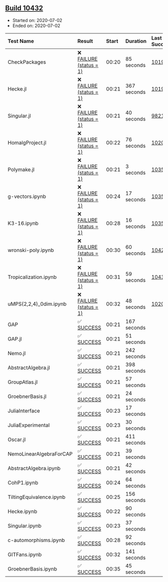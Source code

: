 ## [Build 10432](https://oscarci.mathematik.uni-kl.de/job/oscar/10432/)

* Started on: 2020-07-02
* Ended on: 2020-07-02

| Test Name    | Result | Start | Duration | Last Success | First Failure |
|:-------------|:-------|:------|:---------|:-------------|:--------------|
| CheckPackages | ❌ [FAILURE (status = 1)](https://oscarci.mathematik.uni-kl.de/job/oscar/10432/artifact/logs/build-10432/CheckPackages.log) | 00:20 | 85 seconds | [10197](https://oscarci.mathematik.uni-kl.de/job/oscar/10197/) | [10198](https://oscarci.mathematik.uni-kl.de/job/oscar/10198/) |
| Hecke.jl | ❌ [FAILURE (status = 1)](https://oscarci.mathematik.uni-kl.de/job/oscar/10432/artifact/logs/build-10432/Hecke.jl.log) | 00:21 | 367 seconds | [10197](https://oscarci.mathematik.uni-kl.de/job/oscar/10197/) | [10198](https://oscarci.mathematik.uni-kl.de/job/oscar/10198/) |
| Singular.jl | ❌ [FAILURE (status = 1)](https://oscarci.mathematik.uni-kl.de/job/oscar/10432/artifact/logs/build-10432/Singular.jl.log) | 00:21 | 40 seconds | [9821](https://oscarci.mathematik.uni-kl.de/job/oscar/9821/) | [9822](https://oscarci.mathematik.uni-kl.de/job/oscar/9822/) |
| HomalgProject.jl | ❌ [FAILURE (status = 1)](https://oscarci.mathematik.uni-kl.de/job/oscar/10432/artifact/logs/build-10432/HomalgProject.jl.log) | 00:22 | 76 seconds | [10209](https://oscarci.mathematik.uni-kl.de/job/oscar/10209/) | [10210](https://oscarci.mathematik.uni-kl.de/job/oscar/10210/) |
| Polymake.jl | ❌ [FAILURE (status = 1)](https://oscarci.mathematik.uni-kl.de/job/oscar/10432/artifact/logs/build-10432/Polymake.jl.log) | 00:21 | 3 seconds | [10356](https://oscarci.mathematik.uni-kl.de/job/oscar/10356/) | [10357](https://oscarci.mathematik.uni-kl.de/job/oscar/10357/) |
| g-vectors.ipynb | ❌ [FAILURE (status = 1)](https://oscarci.mathematik.uni-kl.de/job/oscar/10432/artifact/logs/build-10432/g-vectors.ipynb.log) | 00:24 | 17 seconds | [10356](https://oscarci.mathematik.uni-kl.de/job/oscar/10356/) | [10357](https://oscarci.mathematik.uni-kl.de/job/oscar/10357/) |
| K3-16.ipynb | ❌ [FAILURE (status = 1)](https://oscarci.mathematik.uni-kl.de/job/oscar/10432/artifact/logs/build-10432/K3-16.ipynb.log) | 00:28 | 16 seconds | [10356](https://oscarci.mathematik.uni-kl.de/job/oscar/10356/) | [10357](https://oscarci.mathematik.uni-kl.de/job/oscar/10357/) |
| wronski-poly.ipynb | ❌ [FAILURE (status = 1)](https://oscarci.mathematik.uni-kl.de/job/oscar/10432/artifact/logs/build-10432/wronski-poly.ipynb.log) | 00:30 | 60 seconds | [10425](https://oscarci.mathematik.uni-kl.de/job/oscar/10425/) | [10426](https://oscarci.mathematik.uni-kl.de/job/oscar/10426/) |
| Tropicalization.ipynb | ❌ [FAILURE (status = 1)](https://oscarci.mathematik.uni-kl.de/job/oscar/10432/artifact/logs/build-10432/Tropicalization.ipynb.log) | 00:31 | 59 seconds | [10430](https://oscarci.mathematik.uni-kl.de/job/oscar/10430/) | [10431](https://oscarci.mathematik.uni-kl.de/job/oscar/10431/) |
| uMPS(2,2,4)_0dim.ipynb | ❌ [FAILURE (status = 1)](https://oscarci.mathematik.uni-kl.de/job/oscar/10432/artifact/logs/build-10432/uMPS-2-2-4-_0dim.ipynb.log) | 00:32 | 48 seconds | [10209](https://oscarci.mathematik.uni-kl.de/job/oscar/10209/) | [10210](https://oscarci.mathematik.uni-kl.de/job/oscar/10210/) |
| GAP | ✅ [SUCCESS](https://oscarci.mathematik.uni-kl.de/job/oscar/10432/artifact/logs/build-10432/GAP.log) | 00:21 | 167 seconds |  |  |
| GAP.jl | ✅ [SUCCESS](https://oscarci.mathematik.uni-kl.de/job/oscar/10432/artifact/logs/build-10432/GAP.jl.log) | 00:21 | 51 seconds |  |  |
| Nemo.jl | ✅ [SUCCESS](https://oscarci.mathematik.uni-kl.de/job/oscar/10432/artifact/logs/build-10432/Nemo.jl.log) | 00:21 | 242 seconds |  |  |
| AbstractAlgebra.jl | ✅ [SUCCESS](https://oscarci.mathematik.uni-kl.de/job/oscar/10432/artifact/logs/build-10432/AbstractAlgebra.jl.log) | 00:21 | 398 seconds |  |  |
| GroupAtlas.jl | ✅ [SUCCESS](https://oscarci.mathematik.uni-kl.de/job/oscar/10432/artifact/logs/build-10432/GroupAtlas.jl.log) | 00:21 | 57 seconds |  |  |
| GroebnerBasis.jl | ✅ [SUCCESS](https://oscarci.mathematik.uni-kl.de/job/oscar/10432/artifact/logs/build-10432/GroebnerBasis.jl.log) | 00:21 | 24 seconds |  |  |
| JuliaInterface | ✅ [SUCCESS](https://oscarci.mathematik.uni-kl.de/job/oscar/10432/artifact/logs/build-10432/JuliaInterface.log) | 00:23 | 17 seconds |  |  |
| JuliaExperimental | ✅ [SUCCESS](https://oscarci.mathematik.uni-kl.de/job/oscar/10432/artifact/logs/build-10432/JuliaExperimental.log) | 00:23 | 30 seconds |  |  |
| Oscar.jl | ✅ [SUCCESS](https://oscarci.mathematik.uni-kl.de/job/oscar/10432/artifact/logs/build-10432/Oscar.jl.log) | 00:21 | 411 seconds |  |  |
| NemoLinearAlgebraForCAP | ✅ [SUCCESS](https://oscarci.mathematik.uni-kl.de/job/oscar/10432/artifact/logs/build-10432/NemoLinearAlgebraForCAP.log) | 00:21 | 39 seconds |  |  |
| AbstractAlgebra.ipynb | ✅ [SUCCESS](https://oscarci.mathematik.uni-kl.de/job/oscar/10432/artifact/logs/build-10432/AbstractAlgebra.ipynb.log) | 00:21 | 42 seconds |  |  |
| CohP1.ipynb | ✅ [SUCCESS](https://oscarci.mathematik.uni-kl.de/job/oscar/10432/artifact/logs/build-10432/CohP1.ipynb.log) | 00:24 | 64 seconds |  |  |
| TiltingEquivalence.ipynb | ✅ [SUCCESS](https://oscarci.mathematik.uni-kl.de/job/oscar/10432/artifact/logs/build-10432/TiltingEquivalence.ipynb.log) | 00:25 | 156 seconds |  |  |
| Hecke.ipynb | ✅ [SUCCESS](https://oscarci.mathematik.uni-kl.de/job/oscar/10432/artifact/logs/build-10432/Hecke.ipynb.log) | 00:22 | 90 seconds |  |  |
| Singular.ipynb | ✅ [SUCCESS](https://oscarci.mathematik.uni-kl.de/job/oscar/10432/artifact/logs/build-10432/Singular.ipynb.log) | 00:23 | 37 seconds |  |  |
| c-automorphisms.ipynb | ✅ [SUCCESS](https://oscarci.mathematik.uni-kl.de/job/oscar/10432/artifact/logs/build-10432/c-automorphisms.ipynb.log) | 00:28 | 92 seconds |  |  |
| GITFans.ipynb | ✅ [SUCCESS](https://oscarci.mathematik.uni-kl.de/job/oscar/10432/artifact/logs/build-10432/GITFans.ipynb.log) | 00:32 | 141 seconds |  |  |
| GroebnerBasis.ipynb | ✅ [SUCCESS](https://oscarci.mathematik.uni-kl.de/job/oscar/10432/artifact/logs/build-10432/GroebnerBasis.ipynb.log) | 00:35 | 45 seconds |  |  |
